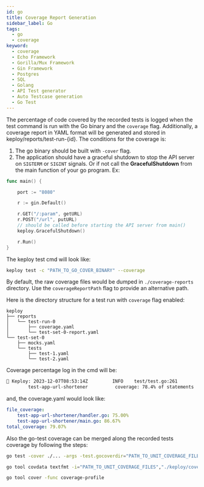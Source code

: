 ```yaml
---
id: go
title: Coverage Report Generation
sidebar_label: Go
tags:
  - go
  - coverage
keyword:
  - coverage
  - Echo Framework
  - Gorilla/Mux Framework
  - Gin Framework
  - Postgres
  - SQL
  - Golang
  - API Test generator
  - Auto Testcase generation
  - Go Test
---
```


The percentage of code covered by the recorded tests is logged when the test command is run with the Go binary and the `coverage` flag. Additionally, a coverage report in YAML format will be generated and stored in keploy/reports/test-run-{id}. The conditions for the coverage is:

1. The go binary should be built with `-cover` flag.
2. The application should have a graceful shutdown to stop the API server on `SIGTERM` or `SIGINT` signals. Or if not call the **GracefulShutdown** from the main function of your go program. Ex:

```go
func main() {

	port := "8080"

	r := gin.Default()

	r.GET("/:param", getURL)
	r.POST("/url", putURL)
	// should be called before starting the API server from main()
	keploy.GracefulShutdown()

	r.Run()
}
```

The keploy test cmd will look like:

```sh
keploy test -c "PATH_TO_GO_COVER_BINARY" --coverage
```

By default, the raw coverage files would be dumped in `./coverage-reports` directory. Use the `coverageReportPath` flag to provide an alternative path.

Here is the directory structure for a test run with `coverage` flag enabled:

```
keploy
├── reports
│   └── test-run-0
│       ├── coverage.yaml
│       └── test-set-0-report.yaml
└── test-set-0
    ├── mocks.yaml
    └── tests
        ├── test-1.yaml
        └── test-2.yaml
```

Coverage percentage log in the cmd will be:

```sh
🐰 Keploy: 2023-12-07T08:53:14Z         INFO    test/test.go:261
        test-app-url-shortener          coverage: 78.4% of statements
```

and, the coverage.yaml would look like: 
```yaml
file_coverage:
    test-app-url-shortener/handler.go: 75.00%
    test-app-url-shortener/main.go: 86.67%
total_coverage: 79.07%
```

Also the go-test coverage can be merged along the recorded tests coverage by following the steps:

```sh
go test -cover ./... -args -test.gocoverdir="PATH_TO_UNIT_COVERAGE_FILES"

go tool covdata textfmt -i="PATH_TO_UNIT_COVERAGE_FILES","./keploy/coverage-reports" -o coverage-profile

go tool cover -func coverage-profile
```
